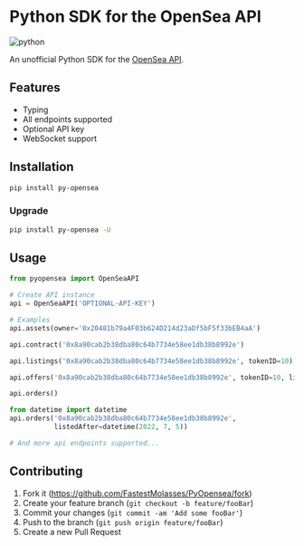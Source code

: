 # Python SDK for the OpenSea API

![python](https://github.com/FastestMolasses/PyOpenSea/actions/workflows/main.yaml/badge.svg)

An unofficial Python SDK for the [OpenSea API](https://docs.opensea.io/reference/api-overview).

## Features

-   Typing
-   All endpoints supported
-   Optional API key
-   WebSocket support

## Installation

```bash
pip install py-opensea
```

### Upgrade

```bash
pip install py-opensea -U
```

## Usage

```python
from pyopensea import OpenSeaAPI

# Create API instance
api = OpenSeaAPI('OPTIONAL-API-KEY')

# Examples
api.assets(owner='0x20481b79a4F03b624D214d23aDf5bF5f33bEB4aA')

api.contract('0x8a90cab2b38dba80c64b7734e58ee1db38b8992e')

api.listings('0x8a90cab2b38dba80c64b7734e58ee1db38b8992e', tokenID=10)

api.offers('0x8a90cab2b38dba80c64b7734e58ee1db38b8992e', tokenID=10, limit=5)

api.orders()

from datetime import datetime
api.orders('0x8a90cab2b38dba80c64b7734e58ee1db38b8992e',
           listedAfter=datetime(2022, 7, 5))

# And more api endpoints supported...
```

## Contributing

1. Fork it (<https://github.com/FastestMolasses/PyOpensea/fork>)
2. Create your feature branch (`git checkout -b feature/fooBar`)
3. Commit your changes (`git commit -am 'Add some fooBar'`)
4. Push to the branch (`git push origin feature/fooBar`)
5. Create a new Pull Request
